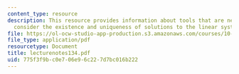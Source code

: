 ```yaml
---
content_type: resource
description: This resource provides information about tools that are necessary to
  consider the existence and uniqueness of solutions to the linear system of equations.
file: https://ol-ocw-studio-app-production.s3.amazonaws.com/courses/10-34-numerical-methods-applied-to-chemical-engineering-fall-2005/775f3f9bc0e706e96c227d7bc016b222_lecturenotes134.pdf
file_type: application/pdf
resourcetype: Document
title: lecturenotes134.pdf
uid: 775f3f9b-c0e7-06e9-6c22-7d7bc016b222
---
```

